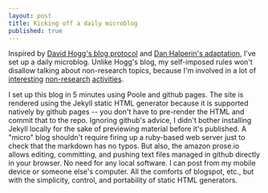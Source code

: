 ```yaml
---
layout: post
title: Kicking off a daily microblog
published: true
---
```


Inspired by [David Hogg's blog protocol](http://hoggresearch.blogspot.com/) and [Dan Halperin's adaptation](http://blog.halper.in/), I've set up a daily microblog.  Unlike Hogg's blog, my self-imposed rules won't disallow talking about non-research topics, because I'm involved in a lot of [interesting](http://data.washington.edu/incubator) [non-research](http://www.coursera.org/course/datasci) [activities](http://github.com/uwescience).

I set up this blog in 5 minutes using Poole and github pages.  The site is rendered using the Jekyll static HTML generator because it is supported natively by github pages -- you don't have to pre-render the HTML and commit that to the repo.   Ignoring github's advice, I didn't bother installing Jekyll locally for the sake of previewing material before it's published.  A "micro" blog shouldn't require firing up a ruby-based web server just to check that the markdown has no typos.  But also, the amazon prose.io allows editing, committing, and pushing text files managed in github directly in your browser.  No need for any local software.  I can post from my mobile device or someone else's computer.  All the comforts of blogspot, etc., but with the simplicity, control, and portability of static HTML generators.
